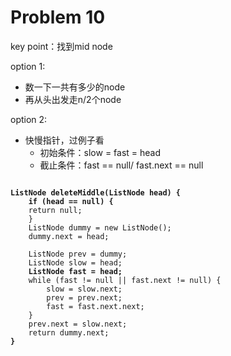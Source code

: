 # Problem 10



key point：找到mid node

option 1:

* 数一下一共有多少的node
* 再从头出发走n/2个node

option 2:

* 快慢指针，过例子看
  * 初始条件：slow = fast = head
  * 截止条件：fast == null/ fast.next == null

<pre class="language-java"><code class="lang-java"><strong>
</strong><strong>ListNode deleteMiddle(ListNode head) {
</strong><strong>    if (head == null) {
</strong>    return null;
    }
    ListNode dummy = new ListNode();
    dummy.next = head;

    ListNode prev = dummy;
    ListNode slow = head;
<strong>    ListNode fast = head;
</strong>    while (fast != null || fast.next != null) {
        slow = slow.next;
        prev = prev.next;
        fast = fast.next.next;
    }
    prev.next = slow.next;
    return dummy.next;
<strong>}
</strong><strong>
</strong></code></pre>
